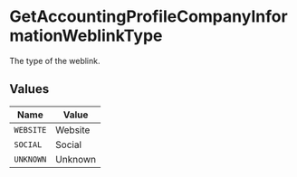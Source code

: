 # GetAccountingProfileCompanyInformationWeblinkType

The type of the weblink.


## Values

| Name      | Value     |
| --------- | --------- |
| `WEBSITE` | Website   |
| `SOCIAL`  | Social    |
| `UNKNOWN` | Unknown   |
